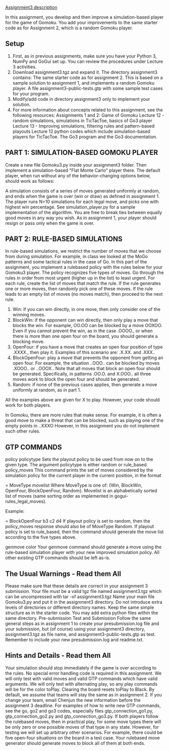 [Assignment3 description](https://jrwright.info/cmput455/assignments/a3.html)

In this assignment, you develop and then improve a simulation-based player for the game of Gomoku. You add your improvements to the same starter code as for Assignment 2, which is a random Gomoku player.

## Setup
1. First, as in previous assignments, make sure you have your Python 3, NumPy and GoGui set up. You can review the procedures under Lecture 3 activities.
2. Download assignment3.tgz and expand it. The directory assignment3 contains:
    The same starter code as for assignment 2. This is based on a sample solution to assignment 1, and implements a random Gomoku player.
    A file assignment3-public-tests.gtp with some sample test cases for your program.
3. Modify/add code in directory assignment3 only to implement your solution.
4. For more information about concepts related to this assignment, see the following resources:
    Assignments 1 and 2: Game of Gomoku
    Lecture 12 - random simulations, simulations in TicTacToe, basics of Go3 player
    Lecture 13 - Improving simulations, filtering rules and pattern-based playouts
    Lecture 12 python codes which include simulation-based players for TicTacToe.
    The Go3 program and the Go3 documentation.



## PART 1: SIMULATION-BASED GOMOKU PLAYER
Create a new file Gomoku3.py inside your assignment3 folder. Then implement a simulation-based "Flat Monte Carlo" player there. The default player, when run without any of the behavior-changing options below, should work as follows:

A simulation consists of a series of moves generated uniformly at random, and ends when the game is over (win or draw) as defined in assignment 1.
The player runs N=10 simulations for each legal move, and picks one with highest win percentage. See simulation_player.py for a sample implementation of the algorithm. You are free to break ties between equally good moves in any way you wish.
As in assignment 1, your player should resign or pass only when the game is over.



## PART 2: RULE-BASED SIMULATIONS
In rule-based simulations, we restrict the number of moves that we choose from during simulation. For example, in class we looked at the MoGo patterns and some tactical rules in the case of Go. In this part of the assignment, you implement a rulebased policy with the rules below for your Gomoku3 player. The policy recognizes five types of moves. Go through the rules in order from most urgent (higher up in the list) to least urgent. For each rule, create the list of moves that match the rule. If the rule generates one or more moves, then randomly pick one of these moves. If the rule leads to an empty list of moves (no moves match), then proceed to the next rule.

1. Win: if you can win directly, in one move, then only consider one of the winning moves.
2. BlockWin: if the opponent can win directly, then only play a move that blocks the win. For example, OO.OO can be blocked by a move OOXOO.
             Even if you cannot prevent the win, as in the case .OOOO., or when there is more than one open four on the board, you should generate a blocking move.
3. OpenFour: if you have a move that creates an open four position of type .XXXX., then play it.
             Examples of this scenario are: .X.XX. and .XXX..
4. BlockOpenFour: play a move that prevents the opponent from getting an open four. For example, the situation ..OOO.. can be blocked by moves .XOOO.. or ..OOOX.. Note that all moves that block an open four should be generated. Specifically, in patterns .OO.O. and X.OOO.. all three moves work to block the open four and should be generated.
5. Random: if none of the previous cases applies, then generate a move uniformly at random, as in part 1.

All the examples above are given for X to play. However, your code should work for both players.

In Gomoku, there are more rules that make sense. For example, it is often a good move to make a threat that can be blocked, such as playing one of the empty points in ..XXXO However, in this assignment you do not implement such other rules.



## GTP COMMANDS
policy policytype
Sets the playout policy to be used from now on to the given type. The argument policytype is either random or rule_based.
policy_moves
This command prints the set of moves considered by the simulation policy for the current player in the current position, in the format

= MoveType movelist 
Where MoveType is one of: {Win, BlockWin, OpenFour, BlockOpenFour, Random}. Movelist is an alphabetically sorted list of moves (same sorting order as implemented in gogui-rules_legal_moves).

Example:

= BlockOpenFour b3 c2 d4
If playout policy is set to random, then the policy_moves response should also be of MoveType Random. If playout policy is set to rule_based, then the command should generate the move list according to the five types above.

genmove color
Your genmove command should generate a move using the rule-based simulation player with your new improved simulation policy.
All other existing GTP commands should be left as-is.



## The Usual Warnings - Read them All
Please make sure that these details are correct in your assignment 3 submission.
Your file must be a valid tgz file named assignment3.tgz which can be uncompressed with tar -xf assignment3.tgz
Name your main file Gomoku3.py and put it in the assignment3 directory.
Do not introduce extra levels of directories or different directory names. Keep the same simple structure as in the starter code.
You may add extra python files within the same directory.
Pre-submission Test and Submission
Follow the same general steps as in assignment 1 to create your presubmission.log file and your submission, but (of course) using your assignment3 directory, assignment3.tgz as file name, and assignment3-public-tests.gtp as test. Remember to include your new presubmission.log and readme.txt.



## Hints and Details - Read them All
Your simulation should stop immediately if the game is over according to the rules.
No special error handling code is required in this assignment. We will only test with valid moves and valid GTP commands which have valid arguments.
We will only test with alternating play, so any play commands will be for the color toPlay. Clearing the board resets toPlay to Black.
By default, we assume that teams will stay the same as in assignment 2. If you change your team, email Chenjun the new information before the assignment 3 deadline.
For examples of how to write new GTP commands, see the go, go2 and go3 codes, especially files gtp_connection_go1.py, gtp_connection_go2.py and gtp_connection_go3.py.
If both players follow the rulebased moves, then in practical play, for some move types there will be only zero or one possible moves of that type in any state. However, for testing we will set up arbitrary other scenarios. For example, there could be five open-four situations on the board in a test case. Your rulebased move generator should generate moves to block all of them at both ends.


